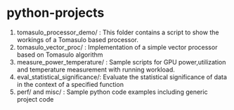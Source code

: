 # python-projects
1. tomasulo_processor_demo/ : This folder contains a script to show the workings of a Tomasulo based processor.
2. tomasulo_vector_proc/ : Implementation of a simple vector processor based on Tomasulo algorithm
3. measure_power_temperature/ : Sample scripts for GPU power,utilization and temperature measurement with running workload.
4. eval_statistical_significance/: Evaluate the statistical significance of data in the context of a specified function
5. perf/ and misc/ : Sample python code examples including generic project code
